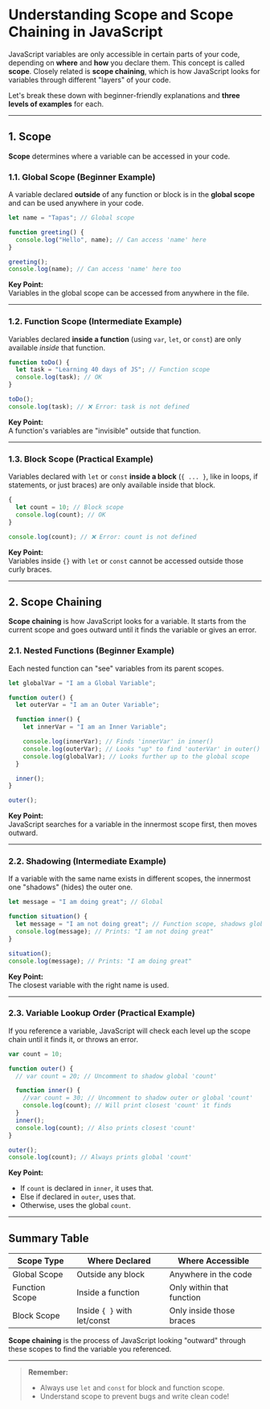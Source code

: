 # Understanding Scope and Scope Chaining in JavaScript

JavaScript variables are only accessible in certain parts of your code, depending on **where** and **how** you declare them. This concept is called **scope**. Closely related is **scope chaining**, which is how JavaScript looks for variables through different "layers" of your code.

Let's break these down with beginner-friendly explanations and **three levels of examples** for each.

---

## 1. Scope

**Scope** determines where a variable can be accessed in your code.

### 1.1. Global Scope (Beginner Example)

A variable declared **outside** of any function or block is in the **global scope** and can be used anywhere in your code.

```javascript
let name = "Tapas"; // Global scope

function greeting() {
  console.log("Hello", name); // Can access 'name' here
}

greeting();
console.log(name); // Can access 'name' here too
```

**Key Point:**  
Variables in the global scope can be accessed from anywhere in the file.

---

### 1.2. Function Scope (Intermediate Example)

Variables declared **inside a function** (using `var`, `let`, or `const`) are only available _inside_ that function.

```javascript
function toDo() {
  let task = "Learning 40 days of JS"; // Function scope
  console.log(task); // OK
}

toDo();
console.log(task); // ❌ Error: task is not defined
```

**Key Point:**  
A function's variables are "invisible" outside that function.

---

### 1.3. Block Scope (Practical Example)

Variables declared with `let` or `const` **inside a block** (`{ ... }`, like in loops, if statements, or just braces) are only available inside that block.

```javascript
{
  let count = 10; // Block scope
  console.log(count); // OK
}

console.log(count); // ❌ Error: count is not defined
```

**Key Point:**  
Variables inside `{}` with `let` or `const` cannot be accessed outside those curly braces.

---

## 2. Scope Chaining

**Scope chaining** is how JavaScript looks for a variable. It starts from the current scope and goes outward until it finds the variable or gives an error.

### 2.1. Nested Functions (Beginner Example)

Each nested function can "see" variables from its parent scopes.

```javascript
let globalVar = "I am a Global Variable";

function outer() {
  let outerVar = "I am an Outer Variable";

  function inner() {
    let innerVar = "I am an Inner Variable";

    console.log(innerVar); // Finds 'innerVar' in inner()
    console.log(outerVar); // Looks "up" to find 'outerVar' in outer()
    console.log(globalVar); // Looks further up to the global scope
  }

  inner();
}

outer();
```

**Key Point:**  
JavaScript searches for a variable in the innermost scope first, then moves outward.

---

### 2.2. Shadowing (Intermediate Example)

If a variable with the same name exists in different scopes, the innermost one "shadows" (hides) the outer one.

```javascript
let message = "I am doing great"; // Global

function situation() {
  let message = "I am not doing great"; // Function scope, shadows global
  console.log(message); // Prints: "I am not doing great"
}

situation();
console.log(message); // Prints: "I am doing great"
```

**Key Point:**  
The closest variable with the right name is used.

---

### 2.3. Variable Lookup Order (Practical Example)

If you reference a variable, JavaScript will check each level up the scope chain until it finds it, or throws an error.

```javascript
var count = 10;

function outer() {
  // var count = 20; // Uncomment to shadow global 'count'

  function inner() {
    //var count = 30; // Uncomment to shadow outer or global 'count'
    console.log(count); // Will print closest 'count' it finds
  }
  inner();
  console.log(count); // Also prints closest 'count'
}

outer();
console.log(count); // Always prints global 'count'
```

**Key Point:**

- If `count` is declared in `inner`, it uses that.
- Else if declared in `outer`, uses that.
- Otherwise, uses the global `count`.

---

## Summary Table

| Scope Type     | Where Declared              | Where Accessible          |
| -------------- | --------------------------- | ------------------------- |
| Global Scope   | Outside any block           | Anywhere in the code      |
| Function Scope | Inside a function           | Only within that function |
| Block Scope    | Inside `{ }` with let/const | Only inside those braces  |

**Scope chaining** is the process of JavaScript looking "outward" through these scopes to find the variable you referenced.

---

> **Remember:**
>
> - Always use `let` and `const` for block and function scope.
> - Understand scope to prevent bugs and write clean code!
